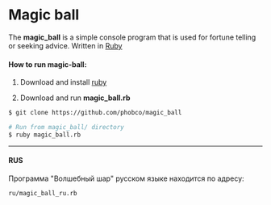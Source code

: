 # Magic ball
The **magic_ball** is a simple console program that is used for fortune telling or seeking advice. Written in [Ruby](https://en.wikipedia.org/wiki/Ruby_(programming_language))

#### How to run magic-ball:
1. Download and install [ruby](https://www.ruby-lang.org/en/downloads/)

2. Download and run **magic_ball.rb**
```bash
$ git clone https://github.com/phobco/magic_ball

# Run from magic_ball/ directory
$ ruby magic_ball.rb
```
---
#### RUS
Программа "Волшебный шар" русском языке находится по адресу:
```
ru/magic_ball_ru.rb
```
